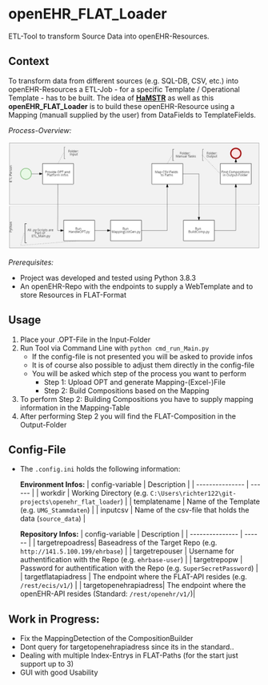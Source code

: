 # openEHR_FLAT_Loader

ETL-Tool to transform Source Data into openEHR-Resources.  

## Context
To transform data from different sources (e.g. SQL-DB, CSV, etc.) into openEHR-Resources a ETL-Job - for a specific Template / Operational Template - has to be built.
The idea of [**HaMSTR**](https://gitlab.plri.de/tute/HAMSTRETLBuilder/-/tree/a58c9f479ab9d5f6ebad10906963949a806ad7c4) as well as this **openEHR_FLAT_Loader** is to build these openEHR-Resource using a Mapping (manuall supplied by the user) from DataFields to TemplateFields.

_Process-Overview:_

![BPMN-Process-Overview](/Dokumentation/Process_Overview_Screenshot.jpg)

_Prerequisites:_
- Project was developed and tested using Python 3.8.3
- An openEHR-Repo with the endpoints to supply a WebTemplate and to store Resources in FLAT-Format

## Usage
1. Place your .OPT-File in the Input-Folder
2. Run Tool via Command Line with `python cmd_run_Main.py`
    - If the config-file is not presented you will be asked to provide infos
    - It is of course also possible to adjust them directly in the config-file
    - You will be asked which step of the process you want to perform
        - Step 1: Upload OPT and generate Mapping-(Excel-)File
        - Step 2: Build Compositions based on the Mapping
3. To perform Step 2: Building Compositions you have to supply mapping information in the Mapping-Table
4. After performing Step 2 you will find the FLAT-Composition in the Output-Folder 

## Config-File
- The `.config.ini` holds the following information:

    **Environment Infos:**
    | config-variable | Description |
    | --------------- | ------ |
    | workdir         | Working Directory (e.g. `C:\Users\richter122\git-projects\openehr_flat_loader`) |
    | templatename    | Name of the Template (e.g. `UMG_Stammdaten`) |
    | inputcsv        | Name of the csv-file that holds the data (`source_data`) |
    
    **Repository Infos:**
    | config-variable | Description |
    | --------------- | ------ |
    | targetrepoadress| Baseadress of the Target Repo (e.g. `http://141.5.100.199/ehrbase`) |
    | targetrepouser  | Username for authentification with the Repo (e.g. `ehrbase-user`) |
    | targetrepopw    | Password for authentification with the Repo (e.g. `SuperSecretPassword`) |
    | targetflatapiadress | The endpoint where the FLAT-API resides (e.g. `/rest/ecis/v1/`) |
    | targetopenehrapiadress| The endpoint where the openEHR-API resides (Standard: `/rest/openehr/v1/`)|

## Work in Progress:
- Fix the MappingDetection of the CompositionBuilder
- Dont query for targetopenehrapiadress since its in the standard..
- Dealing with multiple Index-Entrys in FLAT-Paths (for the start just support up to 3)
- GUI with good Usability
